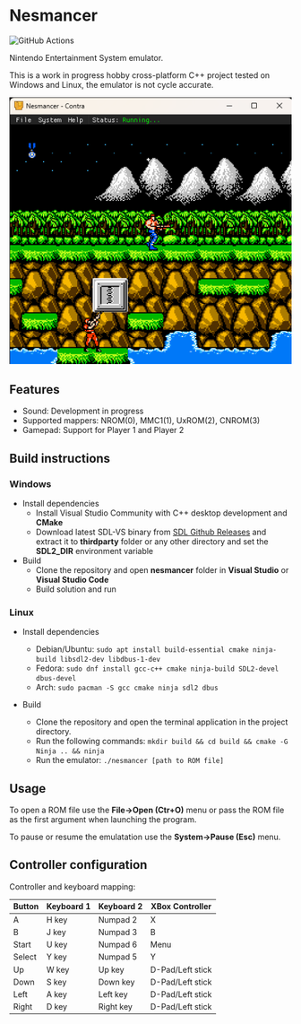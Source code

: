 # Nesmancer
![GitHub Actions](https://github.com/cipfge/nesmancer/actions/workflows/build.yml/badge.svg)

Nintendo Entertainment System emulator.

This is a work in progress hobby cross-platform C++ project tested on Windows and Linux, the emulator is not cycle accurate.

![screenshot](docs/screenshot.png)

## Features
* Sound: Development in progress
* Supported mappers: NROM(0), MMC1(1), UxROM(2), CNROM(3)
* Gamepad: Support for Player 1 and Player 2

## Build instructions
### Windows
* Install dependencies
  * Install Visual Studio Community with C++ desktop development and **CMake**
  * Download latest SDL-VS binary from [SDL Github Releases](https://github.com/libsdl-org/SDL/) and extract it to **thirdparty** folder or any other directory and set the **SDL2_DIR** environment variable
* Build
  * Clone the repository and open **nesmancer** folder in **Visual Studio** or **Visual Studio Code**
  * Build solution and run

### Linux
* Install dependencies
  * Debian/Ubuntu: ```sudo apt install build-essential cmake ninja-build libsdl2-dev libdbus-1-dev```
  * Fedora: ```sudo dnf install gcc-c++ cmake ninja-build SDL2-devel dbus-devel```
  * Arch: ```sudo pacman -S gcc cmake ninja sdl2 dbus```

* Build
  * Clone the repository and open the terminal application in the project directory.
  * Run the following commands: ```mkdir build && cd build && cmake -G Ninja .. && ninja```
  * Run the emulator: ```./nesmancer [path to ROM file]```

## Usage
To open a ROM file use the **File->Open (Ctr+O)** menu or pass the ROM file as the first argument when launching the program.

To pause or resume the emulatation use the **System->Pause (Esc)** menu.

## Controller configuration
Controller and keyboard mapping:

 Button     | Keyboard 1      | Keyboard 2      | XBox Controller  |
 -----------|-----------------|-----------------|------------------|
 A          | H key           | Numpad 2        | X                |
 B          | J key           | Numpad 3        | B                |
 Start      | U key           | Numpad 6        | Menu             |
 Select     | Y key           | Numpad 5        | Y                |
 Up         | W key           | Up key          | D-Pad/Left stick |
 Down       | S key           | Down key        | D-Pad/Left stick |
 Left       | A key           | Left key        | D-Pad/Left stick |
 Right      | D key           | Right key       | D-Pad/Left stick |
